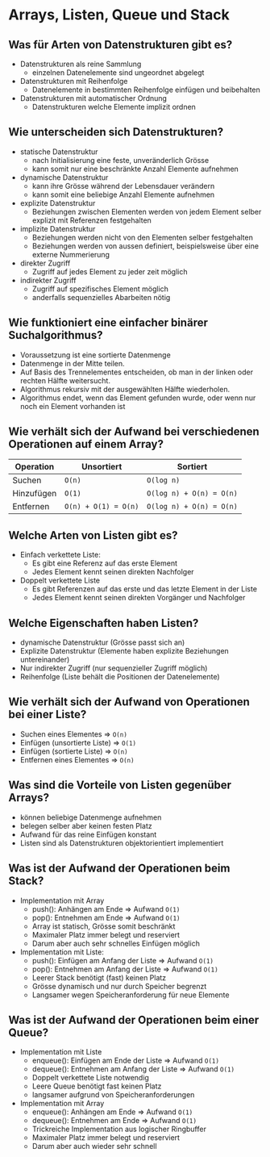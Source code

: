 # Arrays, Listen, Queue und Stack

## Was für Arten von Datenstrukturen gibt es?
* Datenstrukturen als reine Sammlung
    * einzelnen Datenelemente sind ungeordnet abgelegt
* Datenstrukturen mit Reihenfolge
    * Datenelemente in bestimmten Reihenfolge einfügen und beibehalten
* Datenstrukturen mit automatischer Ordnung
    * Datenstrukturen welche Elemente implizit ordnen

## Wie unterscheiden sich Datenstrukturen?
* statische Datenstruktur
    * nach Initialisierung eine feste, unveränderlich Grösse
    * kann somit nur eine beschränkte Anzahl Elemente aufnehmen
* dynamische Datenstruktur
    * kann ihre Grösse während der Lebensdauer verändern
    * kann somit eine beliebige Anzahl Elemente aufnehmen
* explizite Datenstruktur
    * Beziehungen zwischen Elementen werden von jedem Element selber explizit mit Referenzen festgehalten
* implizite Datenstruktur
    * Beziehungen werden nicht von den Elementen selber festgehalten
    * Beziehungen werden von aussen definiert, beispielsweise über eine externe Nummerierung
* direkter Zugriff
    * Zugriff auf jedes Element zu jeder zeit möglich
* indirekter Zugriff
    * Zugriff auf spezifisches Element möglich
    * anderfalls sequenzielles Abarbeiten nötig

## Wie funktioniert eine einfacher binärer Suchalgorithmus?
* Voraussetzung ist eine sortierte Datenmenge
* Datenmenge in der Mitte teilen.
* Auf Basis des Trennelementes entscheiden, ob man in der linken oder rechten Hälfte weitersucht.
* Algorithmus rekursiv mit der ausgewählten Hälfte wiederholen.
* Algorithmus endet, wenn das Element gefunden wurde, oder wenn nur noch ein Element vorhanden ist

## Wie verhält sich der Aufwand bei verschiedenen Operationen auf einem Array?
| Operation  | Unsortiert           | Sortiert                 |
|------------|----------------------|--------------------------|
| Suchen     | `O(n)`               | `O(log n)`               |
| Hinzufügen | `O(1)`               | `O(log n) + O(n) = O(n)` |
| Entfernen  | `O(n) + O(1) = O(n)` | `O(log n) + O(n) = O(n)` |

## Welche Arten von Listen gibt es?
* Einfach verkettete Liste:
    * Es gibt eine Referenz auf das erste Element
    * Jedes Element kennt seinen direkten Nachfolger
* Doppelt verkettete Liste
    * Es gibt Referenzen auf das erste und das letzte Element in der Liste
    * Jedes Element kennt seinen direkten Vorgänger und Nachfolger

## Welche Eigenschaften haben Listen?
* dynamische Datenstruktur (Grösse passt sich an)
* Explizite Datenstruktur (Elemente haben explizite Beziehungen untereinander)
* Nur indirekter Zugriff (nur sequenzieller Zugriff möglich)
* Reihenfolge (Liste behält die Positionen der Datenelemente)

## Wie verhält sich der Aufwand von Operationen bei einer Liste?
* Suchen eines Elementes => `O(n)`
* Einfügen (unsortierte Liste) => `O(1)`
* Einfügen (sortierte Liste) => `O(n)`
* Entfernen eines Elementes => `O(n)`

## Was sind die Vorteile von Listen gegenüber Arrays?
* können beliebige Datenmenge aufnehmen
* belegen selber aber keinen festen Platz
* Aufwand für das reine Einfügen konstant
* Listen sind als Datenstrukturen objektorientiert implementiert

## Was ist der Aufwand der Operationen beim Stack?
* Implementation mit Array
    * push(): Anhängen am Ende => Aufwand `O(1)`
    * pop(): Entnehmen am Ende => Aufwand `O(1)`
    * Array ist statisch, Grösse somit beschränkt
    * Maximaler Platz immer belegt und reserviert
    * Darum aber auch sehr schnelles Einfügen möglich
* Implementation mit Liste:
    * push(): Einfügen am Anfang der Liste => Aufwand `O(1)`
    * pop(): Entnehmen am Anfang der Liste => Aufwand `O(1)`
    * Leerer Stack benötigt (fast) keinen Platz
    * Grösse dynamisch und nur durch Speicher begrenzt
    * Langsamer wegen Speicheranforderung für neue Elemente

## Was ist der Aufwand der Operationen beim einer Queue?
* Implementation mit Liste
    * enqueue(): Einfügen am Ende der Liste => Aufwand `O(1)`
    * dequeue(): Entnehmen am Anfang der Liste => Aufwand `O(1)`
    * Doppelt verkettete Liste notwendig
    * Leere Queue benötigt fast keinen Platz
    * langsamer aufgrund von Speicheranforderungen
* Implementation mit Array
    * enqueue(): Anhängen am Ende => Aufwand `O(1)`
    * dequeue(): Entnehmen am Ende => Aufwand `O(1)`
    * Trickreiche Implementation aus logischer Ringbuffer
    * Maximaler Platz immer belegt und reserviert
    * Darum aber auch wieder sehr schnell

